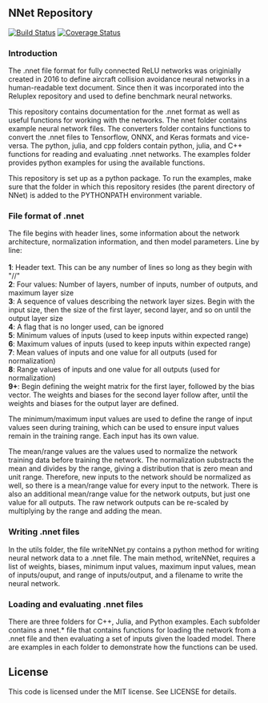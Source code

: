 ## NNet Repository

[![Build Status](https://travis-ci.org/sisl/NNet.svg?branch=master)](https://travis-ci.org/sisl/NNet)
[![Coverage Status](https://coveralls.io/repos/github/sisl/NNet/badge.svg?branch=master)](https://coveralls.io/github/sisl/NNet?branch=master)

### Introduction
The .nnet file format for fully connected ReLU networks was originially created in 2016 to define aircraft collision avoidance neural networks in a human-readable text document. Since then it was incorporated into the Reluplex repository and used to define benchmark neural networks.

This repository contains documentation for the .nnet format as well as useful functions for working with the networks. The nnet folder contains example neural network files. The converters folder contains functions to convert the .nnet files to Tensorflow, ONNX, and Keras formats and vice-versa. The python, julia, and cpp folders contain python, julia, and C++ functions for reading and evaluating .nnet networks. The examples folder provides python examples for using the available functions.

This repository is set up as a python package. To run the examples, make sure that the folder in which this repository resides (the parent directory of NNet) is added to the PYTHONPATH environment variable.

### File format of .nnet
The file begins with header lines, some information about the network architecture, normalization information, and then model parameters. Line by line:<br/><br/>
    **1**: Header text. This can be any number of lines so long as they begin with "//"<br/>
    **2**: Four values: Number of layers, number of inputs, number of outputs, and maximum layer size<br/>
    **3**: A sequence of values describing the network layer sizes. Begin with the input size, then the size of the first layer, second layer, and so on until the output layer size<br/>
    **4**: A flag that is no longer used, can be ignored<br/>
    **5**: Minimum values of inputs (used to keep inputs within expected range)<br/>
    **6**: Maximum values of inputs (used to keep inputs within expected range)<br/>
    **7**: Mean values of inputs and one value for all outputs (used for normalization)<br/>
    **8**: Range values of inputs and one value for all outputs (used for normalization)<br/>
    **9+**: Begin defining the weight matrix for the first layer, followed by the bias vector. The weights and biases for the second layer follow after, until the weights and biases for the output layer are defined.<br/>
    
The minimum/maximum input values are used to define the range of input values seen during training, which can be used to ensure input values remain in the training range. Each input has its own value.

The mean/range values are the values used to normalize the network training data before training the network. The normalization substracts the mean and divides by the range, giving a distribution that is zero mean and unit range. Therefore, new inputs to the network should be normalized as well, so there is a mean/range value for every input to the network. There is also an additional mean/range value for the network outputs, but just one value for all outputs. The raw network outputs can be re-scaled by multiplying by the range and adding the mean.

### Writing .nnet files
In the utils folder, the file writeNNet.py contains a python method for writing neural network data to a .nnet file. The main method, writeNNet, requires a list of weights, biases, minimum input values, maximum input values, mean of inputs/ouput, and range of inputs/output, and a filename to write the neural network.

### Loading and evaluating .nnet files
There are three folders for C++, Julia, and Python examples. Each subfolder contains a nnet.* file that contains functions for loading the network from a .nnet file and then evaluating a set of inputs given the loaded model. There are examples in each folder to demonstrate how the functions can be used.

## License
This code is licensed under the MIT license. See LICENSE for details.
